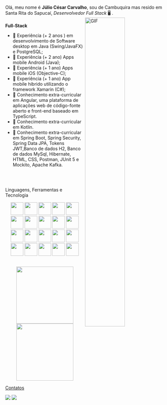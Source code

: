 
Olá, meu nome é **Júlio César Carvalho**, sou de Cambuquira mas resido em Santa Rita do Sapucaí, *Desenvolvedor Full Stack* 🖥️ . </br>
<img align="right" alt="GIF" src="https://raw.githubusercontent.com/trepichio/trepichio/master/assets/code.gif" width=50% />
<br />
**Full-Stack**
- 📖 Experiência (+ 2 anos ) em desenvolvimento de Software desktop em Java (Swing/JavaFX) e PostgreSQL;</br>
- 📖 Experiência (+ 2 ano) Apps mobile Android (Java);</br>
- 📖 Experiência (+ 1 ano) Apps mobile iOS (Objective-C);</br>
- 📖 Experiência (+ 1 ano) App mobile hibrido utilizando o framework Xamarin (C#);</br>
- 📖 Conhecimento extra-curricular em Angular, uma plataforma de aplicações web de código-fonte aberto e front-end baseado em TypeScript.</br>
- 📖 Conhecimento extra-curricular em Kotlin.</br>
- 📖 Conhecimento extra-curricular em Spring Boot, Spring Security, Spring Data JPA, Tokens JWT,Banco de dados H2, Banco de dados MySql, Hibernate, HTML, CSS, Postman, JUnit 5 e Mockito, Apache Kafka.</br>
<br />
<br />
<p>Linguagens, Ferramentas e Tecnologia</p>
<p align="center">


<img src="https://cdn.jsdelivr.net/gh/devicons/devicon/icons/java/java-original-wordmark.svg" width="40" height="40"/>
<img src="https://cdn.jsdelivr.net/gh/devicons/devicon/icons/javascript/javascript-original.svg" width="40" height="40"/>    
<img src="https://cdn.jsdelivr.net/gh/devicons/devicon/icons/typescript/typescript-original.svg" width="40" height="40"/>        
<!-- <img src="https://cdn.jsdelivr.net/gh/devicons/devicon/icons/kotlin/kotlin-original-wordmark.svg" width="40" height="40" /> -->       
<img src="https://cdn.jsdelivr.net/gh/devicons/devicon/icons/kotlin/kotlin-original.svg" width="40" height="40" />
<img src="https://cdn.jsdelivr.net/gh/devicons/devicon/icons/c/c-original.svg" width="40" height="40"/>
<img src="https://cdn.jsdelivr.net/gh/devicons/devicon/icons/cplusplus/cplusplus-original.svg" width="40" height="40"/>
<img src="https://cdn.jsdelivr.net/gh/devicons/devicon/icons/csharp/csharp-original.svg" width="40" height="40" />  
<img src="https://cdn.jsdelivr.net/gh/devicons/devicon/icons/css3/css3-original.svg"  width="40" height="40"/>      
<img src="https://cdn.jsdelivr.net/gh/devicons/devicon/icons/html5/html5-original.svg" width="40" height="40"/>   
          
<img src="https://cdn.jsdelivr.net/gh/devicons/devicon/icons/postgresql/postgresql-original.svg" width="40" height="40" />
<img src="https://cdn.jsdelivr.net/gh/devicons/devicon/icons/mysql/mysql-original.svg" width="40" height="40"/>
          
<img src="https://cdn.jsdelivr.net/gh/devicons/devicon/icons/android/android-original.svg" width="40" height="40"/>
<img src="https://cdn.jsdelivr.net/gh/devicons/devicon/icons/intellij/intellij-original.svg" width="40" height="40"/>          
<img src="https://cdn.jsdelivr.net/gh/devicons/devicon/icons/angularjs/angularjs-original.svg" width="40" height="40" />          
<img src="https://cdn.jsdelivr.net/gh/devicons/devicon/icons/spring/spring-original.svg" width="40" height="40"/>         
<img src="https://cdn.jsdelivr.net/gh/devicons/devicon/icons/vscode/vscode-original.svg" width="40" height="40" />          
<img src="https://cdn.jsdelivr.net/gh/devicons/devicon/icons/xcode/xcode-original.svg" width="40" height="40" />
          
<img src="https://cdn.jsdelivr.net/gh/devicons/devicon/icons/gitlab/gitlab-original.svg"  width="40" height="40"/>
<img src="https://cdn.jsdelivr.net/gh/devicons/devicon/icons/git/git-original.svg" width="40" height="40"/>               
<img src="https://cdn.jsdelivr.net/gh/devicons/devicon/icons/bitbucket/bitbucket-original.svg" width="40" height="40"/>
          
          
<br />
<br />
          
<div align="center">
<a href="https://github.com/juliocarvalho2019">
<img height="180em" src="https://github-readme-stats.vercel.app/api/top-langs/?username=juliocarvalho2019&layout=compact&langs_count=7&theme=dracula"/>
<img height="180em" src="https://github-readme-stats.vercel.app/api?username=juliocarvalho2019&show_icons=true&theme=dracula&include_all_commits=true&count_private=true"/>
</div>

<p>Contatos</p>
<div>
  <a href = "mailto:juliocarvalhocbq@gmail.com"><img src="https://img.shields.io/badge/-Gmail-%23333?style=for-the-badge&logo=gmail&logoColor=white" target="_blank"></a>
  <a href="https://www.linkedin.com/in/julio-carvalho-0180285a/" target="_blank"><img src="https://img.shields.io/badge/-LinkedIn-%230077B5?style=for-the-badge&logo=linkedin&logoColor=white" target="_blank"></a> 
          
          


 



 





